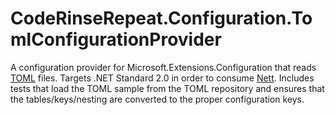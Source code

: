 # CodeRinseRepeat.Configuration.TomlConfigurationProvider

A configuration provider for Microsoft.Extensions.Configuration that
reads [TOML][toml] files. Targets .NET Standard 2.0 in order to
consume [Nett][nett]. Includes tests that load the TOML sample from the TOML
repository and ensures that the tables/keys/nesting are converted to the proper
configuration keys.

[toml]: https://github.com/toml-lang/toml
[nett]: https://github.com/paiden/Nett
